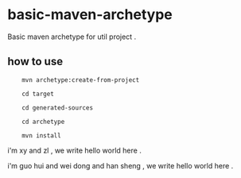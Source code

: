 # basic-maven-archetype
Basic maven archetype for util project .

## how to use


        mvn archetype:create-from-project
        
        cd target
        
        cd generated-sources
        
        cd archetype
        
        mvn install 

i'm xy and zl , we write hello world here . 

i'm guo hui and wei dong and han sheng , we write hello world here . 
